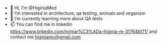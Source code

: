 - 👋 Hi, I’m @HiginiaMed
- 👀 I’m interested in architecture, qa testing, animals and veganism
- 🌱 I’m currently learning more about QA tests 
- 📫 You can find me in linkedin https://www.linkedin.com/in/mar%C3%ADa-higinia-m-31764b171/ and contact me higiniamc@gmail.com

<!---
HiginiaMed/HiginiaMed is a ✨ special ✨ repository because its `README.md` (this file) appears on your GitHub profile.
You can click the Preview link to take a look at your changes.
--->
